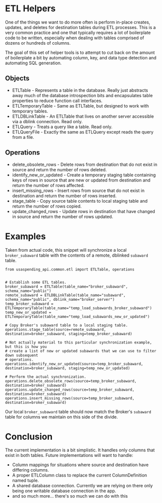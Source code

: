 # ETL Helpers

One of the things we want to do more often is perform in-place creates, updates, and
deletes for destination tables during ETL processes.  This is a very common practice and
one that typically requires a lot of boilerplate code to be written, especially when
dealing with tables comprised of dozens or hundreds of columns.

The goal of this set of helper tools is to attempt to cut back on the amount of
boilerplate a bit by automating column, key, and data type detection and automating SQL
generation.

## Objects

- ETLTable - Represents a table in the database.  Really just abstracts away much of
the database introspection bits and encapsulates table properties to reduce function
call interfaces.
- ETLTemporaryTable - Same as ETLTable, but designed to work with temporary tables.
- ETLDBLinkTable - An ETLTable that lives on another server accessible via a dblink
connection.  Read only.
- ETLQuery - Treats a query like a table.  Read only.
- ETLQueryFile - Exactly the same as ETLQuery except reads the query from a file.

## Operations

- delete_obsolete_rows -  Delete rows from destination that do not exist in source and
return the number of rows deleted.
- identify_new_or_updated - Create a temporary staging table containing keys of rows in
source that are new or updated from destination and return the number of rows affected.
- insert_missing_rows - Insert rows from source that do not exist in destination and return
the number of rows inserted.
- stage_table - Copy source table contents to local staging table and return
the number of rows copied.
- update_changed_rows - Update rows in destination that have changed in source and return
the number of rows updated.

# Examples

Taken from actual code, this snippet will synchronize a local `broker_subaward` table
with the contents of a remote, dblinked `subaward` table.
```
from usaspending_api.common.etl import ETLTable, operations


# Establish some ETL tables.
broker_subaward = ETLTable(table_name="broker_subaward", schema_name="public")
remote_subaward = ETLDBLinkTable(table_name="subaward", schema_name="public", dblink_name="broker_server")
temp_broker_subaward = ETLTemporaryTable(table_name="temp_load_subawards_broker_subaward")
temp_new_or_updated = ETLTemporaryTable(table_name="temp_load_subawards_new_or_updated")

# Copy Broker's subaward table to a local staging table.
operations.stage_table(source=remote_subaward, destination=broker_subaward, staging=temp_broker_subaward)

# Not actually material to this particular synchronization example, but this is how you
# create a list of new or updated subawards that we can use to filter down subsequent
# operations.
operations.identify_new_or_updated(source=temp_broker_subaward, destination=broker_subaward, staging=temp_new_or_updated)

# Perform the actual synchronization.
operations.delete_obsolete_rows(source=temp_broker_subaward, destination=broker_subaward)
operations.update_changed_rows(source=temp_broker_subaward, destination=broker_subaward)
operations.insert_missing_rows(source=temp_broker_subaward, destination=broker_subaward)
```
Our local `broker_subaward` table should now match the Broker's `subaward` table for
columns we maintain on this side of the divide.

# Conclusion

The current implementation is a bit simplistic.  It handles only columns that exist in
both tables.  Future implementations will want to handle:

- Column mappings for situations where source and destination have differing columns.
- A proper ETLColumn class to replace the current ColumnDefinition named tuple.
- A shared database connection.  Currently we are relying on there only being one
  writable database connection in the app.
- and so much more... there's so much we can do with this

